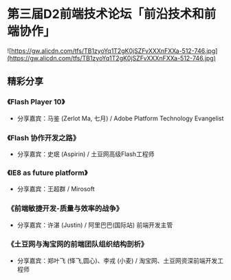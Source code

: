 # 第三届D2前端技术论坛「前沿技术和前端协作」

![https://gw.alicdn.com/tfs/TB1zyoYq1T2gK0jSZFvXXXnFXXa-512-746.jpg](https://gw.alicdn.com/tfs/TB1zyoYq1T2gK0jSZFvXXXnFXXa-512-746.jpg)

## 精彩分享

### 《Flash Player 10》

- 分享嘉宾：马鉴 (Zerlot Ma, 七月) / Adobe Platform Technology Evangelist

### 《Flash 协作开发之路》

- 分享嘉宾：史珉 (Aspirin) / 土豆网高级Flash工程师

### 《IE8 as future platform》

- 分享嘉宾：王超群 / Mirosoft

### 《前端敏捷开发-质量与效率的战争》

- 分享嘉宾：许湛 (Justin) / 阿里巴巴(国际站) 前端开发主管

### 《土豆网与淘宝网的前端团队组织结构剖析》

- 分享嘉宾：郑叶飞 (怿飞,圆心)、李戎 (小麦) / 淘宝网、土豆网资深前端开发工程师

